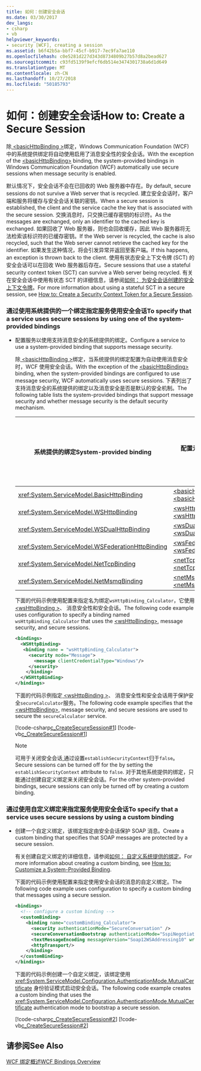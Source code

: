 ```yaml
---
title: 如何：创建安全会话
ms.date: 03/30/2017
dev_langs:
- csharp
- vb
helpviewer_keywords:
- security [WCF], creating a session
ms.assetid: b6f42b5a-bbf7-45cf-b917-7ec9fa7ae110
ms.openlocfilehash: c0e5281d227d343d8734809b27b57d8a2bead627
ms.sourcegitcommit: c93fd5139f9efcf6db514e3474301738a6d1d649
ms.translationtype: MT
ms.contentlocale: zh-CN
ms.lasthandoff: 10/27/2018
ms.locfileid: "50185793"
---
```

# <a name="how-to-create-a-secure-session"></a><span data-ttu-id="cb586-102">如何：创建安全会话</span><span class="sxs-lookup"><span data-stu-id="cb586-102">How to: Create a Secure Session</span></span>
<span data-ttu-id="cb586-103">除[ \<basicHttpBinding >](../../../../docs/framework/configure-apps/file-schema/wcf/basichttpbinding.md)绑定，Windows Communication Foundation (WCF) 中的系统提供绑定将自动使用启用了消息安全性的安全会话。</span><span class="sxs-lookup"><span data-stu-id="cb586-103">With the exception of the [\<basicHttpBinding>](../../../../docs/framework/configure-apps/file-schema/wcf/basichttpbinding.md) binding, the system-provided bindings in Windows Communication Foundation (WCF) automatically use secure sessions when message security is enabled.</span></span>  
  
 <span data-ttu-id="cb586-104">默认情况下，安全会话不会在已回收的 Web 服务器中存在。</span><span class="sxs-lookup"><span data-stu-id="cb586-104">By default, secure sessions do not survive a Web server that is recycled.</span></span> <span data-ttu-id="cb586-105">建立安全会话时，客户端和服务将缓存与安全会话关联的密钥。</span><span class="sxs-lookup"><span data-stu-id="cb586-105">When a secure session is established, the client and the service cache the key that is associated with the secure session.</span></span> <span data-ttu-id="cb586-106">交换消息时，只交换已缓存密钥的标识符。</span><span class="sxs-lookup"><span data-stu-id="cb586-106">As the messages are exchanged, only an identifier to the cached key is exchanged.</span></span> <span data-ttu-id="cb586-107">如果回收了 Web 服务器，则也会回收缓存，因此 Web 服务器将无法检索该标识符的已缓存密钥。</span><span class="sxs-lookup"><span data-stu-id="cb586-107">If the Web server is recycled, the cache is also recycled, such that the Web server cannot retrieve the cached key for the identifier.</span></span> <span data-ttu-id="cb586-108">如果发生这种情况，将会引发异常并返回至客户端。</span><span class="sxs-lookup"><span data-stu-id="cb586-108">If this happens, an exception is thrown back to the client.</span></span> <span data-ttu-id="cb586-109">使用有状态安全上下文令牌 (SCT) 的安全会话可以在回收 Web 服务器后存在。</span><span class="sxs-lookup"><span data-stu-id="cb586-109">Secure sessions that use a stateful security context token (SCT) can survive a Web server being recycled.</span></span> <span data-ttu-id="cb586-110">有关在安全会话中使用有状态 SCT 的详细信息，请参阅[如何： 为安全会话创建的安全上下文令牌](../../../../docs/framework/wcf/feature-details/how-to-create-a-security-context-token-for-a-secure-session.md)。</span><span class="sxs-lookup"><span data-stu-id="cb586-110">For more information about using a stateful SCT in a secure session, see [How to: Create a Security Context Token for a Secure Session](../../../../docs/framework/wcf/feature-details/how-to-create-a-security-context-token-for-a-secure-session.md).</span></span>  
  
### <a name="to-specify-that-a-service-uses-secure-sessions-by-using-one-of-the-system-provided-bindings"></a><span data-ttu-id="cb586-111">通过使用系统提供的一个绑定指定服务使用安全会话</span><span class="sxs-lookup"><span data-stu-id="cb586-111">To specify that a service uses secure sessions by using one of the system-provided bindings</span></span>  
  
-   <span data-ttu-id="cb586-112">配置服务以使用支持消息安全的系统提供的绑定。</span><span class="sxs-lookup"><span data-stu-id="cb586-112">Configure a service to use a system-provided binding that supports message security.</span></span>  
  
     <span data-ttu-id="cb586-113">除[ \<basicHttpBinding >](../../../../docs/framework/configure-apps/file-schema/wcf/basichttpbinding.md)绑定，当系统提供的绑定配置为自动使用消息安全时，WCF 使用安全会话。</span><span class="sxs-lookup"><span data-stu-id="cb586-113">With the exception of the [\<basicHttpBinding>](../../../../docs/framework/configure-apps/file-schema/wcf/basichttpbinding.md) binding, when the system-provided bindings are configured to use message security, WCF automatically uses secure sessions.</span></span> <span data-ttu-id="cb586-114">下表列出了支持消息安全的系统提供的绑定以及消息安全是否是默认的安全机制。</span><span class="sxs-lookup"><span data-stu-id="cb586-114">The following table lists the system-provided bindings that support message security and whether message security is the default security mechanism.</span></span>  
  
    |<span data-ttu-id="cb586-115">系统提供的绑定</span><span class="sxs-lookup"><span data-stu-id="cb586-115">System-provided binding</span></span>|<span data-ttu-id="cb586-116">配置元素</span><span class="sxs-lookup"><span data-stu-id="cb586-116">Configuration element</span></span>|<span data-ttu-id="cb586-117">默认情况下是否启用消息安全</span><span class="sxs-lookup"><span data-stu-id="cb586-117">Message security on by default</span></span>|  
    |------------------------------|---------------------------|------------------------------------|  
    |<xref:System.ServiceModel.BasicHttpBinding>|[<span data-ttu-id="cb586-118">\<basicHttpBinding></span><span class="sxs-lookup"><span data-stu-id="cb586-118">\<basicHttpBinding></span></span>](../../../../docs/framework/configure-apps/file-schema/wcf/basichttpbinding.md)|<span data-ttu-id="cb586-119">否</span><span class="sxs-lookup"><span data-stu-id="cb586-119">No</span></span>|  
    |<xref:System.ServiceModel.WSHttpBinding>|[<span data-ttu-id="cb586-120">\<wsHttpBinding></span><span class="sxs-lookup"><span data-stu-id="cb586-120">\<wsHttpBinding></span></span>](../../../../docs/framework/configure-apps/file-schema/wcf/wshttpbinding.md)|<span data-ttu-id="cb586-121">是</span><span class="sxs-lookup"><span data-stu-id="cb586-121">Yes</span></span>|  
    |<xref:System.ServiceModel.WSDualHttpBinding>|[<span data-ttu-id="cb586-122">\<wsDualHttpBinding></span><span class="sxs-lookup"><span data-stu-id="cb586-122">\<wsDualHttpBinding></span></span>](../../../../docs/framework/configure-apps/file-schema/wcf/wsdualhttpbinding.md)|<span data-ttu-id="cb586-123">是</span><span class="sxs-lookup"><span data-stu-id="cb586-123">Yes</span></span>|  
    |<xref:System.ServiceModel.WSFederationHttpBinding>|[<span data-ttu-id="cb586-124">\<wsFederationHttpBinding></span><span class="sxs-lookup"><span data-stu-id="cb586-124">\<wsFederationHttpBinding></span></span>](../../../../docs/framework/configure-apps/file-schema/wcf/wsfederationhttpbinding.md)|<span data-ttu-id="cb586-125">是</span><span class="sxs-lookup"><span data-stu-id="cb586-125">Yes</span></span>|  
    |<xref:System.ServiceModel.NetTcpBinding>|[<span data-ttu-id="cb586-126">\<netTcpBinding></span><span class="sxs-lookup"><span data-stu-id="cb586-126">\<netTcpBinding></span></span>](../../../../docs/framework/configure-apps/file-schema/wcf/nettcpbinding.md)|<span data-ttu-id="cb586-127">否</span><span class="sxs-lookup"><span data-stu-id="cb586-127">No</span></span>|  
    |<xref:System.ServiceModel.NetMsmqBinding>|[<span data-ttu-id="cb586-128">\<netMsmqBinding></span><span class="sxs-lookup"><span data-stu-id="cb586-128">\<netMsmqBinding></span></span>](../../../../docs/framework/configure-apps/file-schema/wcf/netmsmqbinding.md)|<span data-ttu-id="cb586-129">否</span><span class="sxs-lookup"><span data-stu-id="cb586-129">No</span></span>|  
  
     <span data-ttu-id="cb586-130">下面的代码示例使用配置来指定名为绑定`wsHttpBinding_Calculator`，它使用[ \<wsHttpBinding >](../../../../docs/framework/configure-apps/file-schema/wcf/wshttpbinding.md)、 消息安全性和安全会话。</span><span class="sxs-lookup"><span data-stu-id="cb586-130">The following code example uses configuration to specify a binding named `wsHttpBinding_Calculator` that uses the [\<wsHttpBinding>](../../../../docs/framework/configure-apps/file-schema/wcf/wshttpbinding.md), message security, and secure sessions.</span></span>  
  
    ```xml  
    <bindings>  
      <WSHttpBinding>  
       <binding name = "wsHttpBinding_Calculator">  
         <security mode="Message">  
           <message clientCredentialType="Windows"/>  
         </security>  
        </binding>  
      </WSHttpBinding>  
    </bindings>  
    ```  
  
     <span data-ttu-id="cb586-131">下面的代码示例指定[ \<wsHttpBinding >](../../../../docs/framework/configure-apps/file-schema/wcf/wshttpbinding.md)、 消息安全性和安全会话用于保护安全`secureCalculator`服务。</span><span class="sxs-lookup"><span data-stu-id="cb586-131">The following code example specifies that the [\<wsHttpBinding>](../../../../docs/framework/configure-apps/file-schema/wcf/wshttpbinding.md), message security, and secure sessions are used to secure the `secureCalculator` service.</span></span>  
  
     [!code-csharp[c_CreateSecureSession#1](../../../../samples/snippets/csharp/VS_Snippets_CFX/c_createsecuresession/cs/secureservice.cs#1)]
     [!code-vb[c_CreateSecureSession#1](../../../../samples/snippets/visualbasic/VS_Snippets_CFX/c_createsecuresession/vb/secureservice.vb#1)]  
  
    > [!NOTE]
    >  <span data-ttu-id="cb586-132">可用于关闭安全会话[ <wsHttpBinding> ](../../../../docs/framework/configure-apps/file-schema/wcf/wshttpbinding.md)通过设置`establishSecurityContext`归于`false`。</span><span class="sxs-lookup"><span data-stu-id="cb586-132">Secure sessions can be turned off for the [<wsHttpBinding>](../../../../docs/framework/configure-apps/file-schema/wcf/wshttpbinding.md) by setting the `establishSecurityContext` attribute to `false`.</span></span> <span data-ttu-id="cb586-133">对于其他系统提供的绑定，只能通过创建自定义绑定来关闭安全会话。</span><span class="sxs-lookup"><span data-stu-id="cb586-133">For the other system-provided bindings, secure sessions can only be turned off by creating a custom binding.</span></span>  
  
### <a name="to-specify-that-a-service-uses-secure-sessions-by-using-a-custom-binding"></a><span data-ttu-id="cb586-134">通过使用自定义绑定来指定服务使用安全会话</span><span class="sxs-lookup"><span data-stu-id="cb586-134">To specify that a service uses secure sessions by using a custom binding</span></span>  
  
-   <span data-ttu-id="cb586-135">创建一个自定义绑定，该绑定指定由安全会话保护 SOAP 消息。</span><span class="sxs-lookup"><span data-stu-id="cb586-135">Create a custom binding that specifies that SOAP messages are protected by a secure session.</span></span>  
  
     <span data-ttu-id="cb586-136">有关创建自定义绑定的详细信息，请参阅[如何： 自定义系统提供的绑定](../../../../docs/framework/wcf/extending/how-to-customize-a-system-provided-binding.md)。</span><span class="sxs-lookup"><span data-stu-id="cb586-136">For more information about creating a custom binding, see [How to: Customize a System-Provided Binding](../../../../docs/framework/wcf/extending/how-to-customize-a-system-provided-binding.md).</span></span>  
  
     <span data-ttu-id="cb586-137">下面的代码示例使用配置来指定使用安全会话的消息的自定义绑定。</span><span class="sxs-lookup"><span data-stu-id="cb586-137">The following code example uses configuration to specify a custom binding that messages using a secure session.</span></span>  
  
    ```xml  
    <bindings>  
      <!-- configure a custom binding -->  
      <customBinding>  
        <binding name="customBinding_Calculator">  
          <security authenticationMode="SecureConversation" />  
          <secureConversationBootstrap authenticationMode="SspiNegotiated" />  
          <textMessageEncoding messageVersion="Soap12WSAddressing10" writeEncoding="utf-8"/>  
          <httpTransport/>  
        </binding>  
      </customBinding>  
    </bindings>  
    ```  
  
     <span data-ttu-id="cb586-138">下面的代码示例创建一个自定义绑定，该绑定使用 <xref:System.ServiceModel.Configuration.AuthenticationMode.MutualCertificate> 身份验证模式启动安全会话。</span><span class="sxs-lookup"><span data-stu-id="cb586-138">The following code example creates a custom binding that uses the <xref:System.ServiceModel.Configuration.AuthenticationMode.MutualCertificate> authentication mode to bootstrap a secure session.</span></span>  
  
     [!code-csharp[c_CreateSecureSession#2](../../../../samples/snippets/csharp/VS_Snippets_CFX/c_createsecuresession/cs/secureservice.cs#2)]
     [!code-vb[c_CreateSecureSession#2](../../../../samples/snippets/visualbasic/VS_Snippets_CFX/c_createsecuresession/vb/secureservice.vb#2)]  
  
## <a name="see-also"></a><span data-ttu-id="cb586-139">请参阅</span><span class="sxs-lookup"><span data-stu-id="cb586-139">See Also</span></span>  
 [<span data-ttu-id="cb586-140">WCF 绑定概述</span><span class="sxs-lookup"><span data-stu-id="cb586-140">WCF Bindings Overview</span></span>](../../../../docs/framework/wcf/bindings-overview.md)
